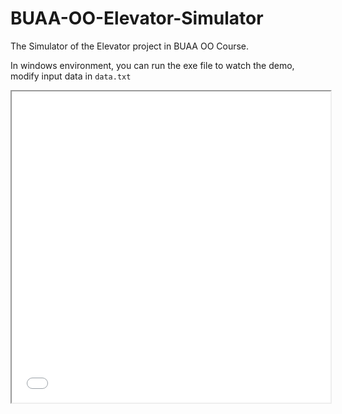 # BUAA-OO-Elevator-Simulator
The Simulator of the Elevator project in BUAA OO Course.

In windows environment, you can run the exe file to watch the demo, modify input data in `data.txt`

<iframe height=498 width=510 src="./demo.mp4">

```shell
[0.0]1-FROM-A-7-TO-A-9
[1.1]2-FROM-A-6-TO-A-5
[2.8]3-FROM-A-1-TO-A-5
[3.1]4-FROM-A-8-TO-A-9
[4.5]5-FROM-A-10-TO-A-5
[7.2]6-FROM-A-9-TO-A-2
[9.8]7-FROM-A-2-TO-A-7
```

